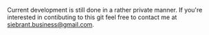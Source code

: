 Current development is still done in a rather private manner. If you're interested in contibuting to this git feel free to contact me at siebrant.business@gmail.com.
